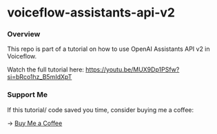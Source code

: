# voiceflow-assistants-api-v2

### Overview

This repo is part of a tutorial on how to use OpenAI Assistants API v2 in Voiceflow. 

Watch the full tutorial here: https://youtu.be/MUX9Dp1PSfw?si=bRco1hz_B5mIdXpT

### Support Me

If this tutorial/ code saved you time, consider buying me a coffee:

→ [Buy Me a Coffee](https://ko-fi.com/bartybart)
